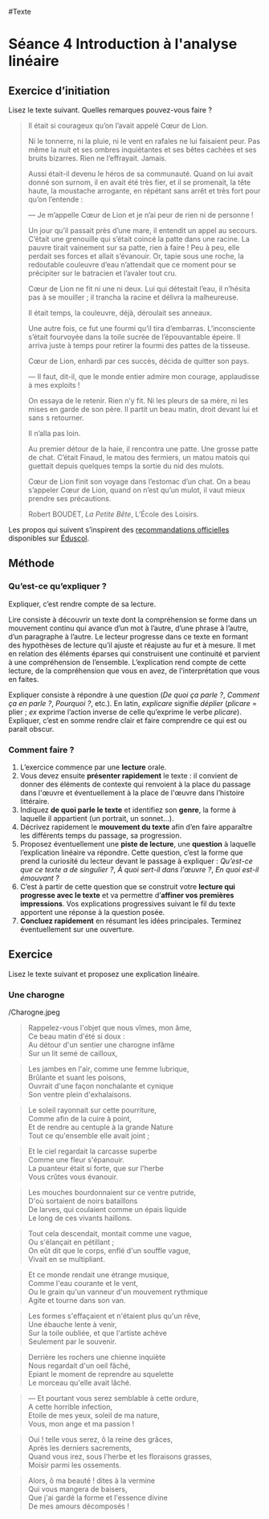 #Texte

# Séance 4 Introduction à l'analyse linéaire
## Exercice d’initiation
Lisez le texte suivant.
Quelles remarques pouvez-vous faire ?

> Il était si courageux qu’on l’avait appelé Cœur de Lion.
> 
> Ni le tonnerre, ni la pluie, ni le vent en rafales ne lui faisaient peur. Pas même la nuit et ses ombres inquiétantes et ses bêtes cachées et ses bruits bizarres. Rien ne l’effrayait. Jamais.
> 
> Aussi était-il devenu le héros de sa communauté. Quand on lui avait donné son surnom, il en avait été très fier, et il se promenait, la tête haute, la moustache arrogante, en répétant sans arrêt et très fort pour qu’on l’entende :
> 
> — Je m’appelle Cœur de Lion et je n’ai peur de rien ni de personne !
> 
> Un jour qu’il passait près d’une mare, il entendit un appel au secours. C’était une grenouille qui s’était coincé la patte dans une racine. La pauvre tirait vainement sur sa patte, rien à faire ! Peu à peu, elle perdait ses forces et allait s’évanouir. Or, tapie sous une roche, la redoutable couleuvre d’eau n’attendait que ce moment pour se précipiter sur le batracien et l’avaler tout cru.
> 
> Cœur de Lion ne fit ni une ni deux. Lui qui détestait l’eau, il n’hésita pas à se mouiller ; il trancha la racine et délivra la malheureuse.
> 
> Il était temps, la couleuvre, déjà, déroulait ses anneaux.
> 
> Une autre fois, ce fut une fourmi qu’il tira d’embarras. L’inconsciente s’était fourvoyée dans la toile sucrée de l’épouvantable épeire. Il arriva juste à temps pour retirer la fourmi des pattes de la tisseuse.
> 
> Cœur de Lion, enhardi par ces succès, décida de quitter son pays.
> 
> — Il faut, dit-il, que le monde entier admire mon courage, applaudisse à mes exploits !
> 
> On essaya de le retenir. Rien n’y fit. Ni les pleurs de sa mère, ni les mises en garde de son père. Il partit un beau matin, droit devant lui et sans s retourner.
> 
> Il n’alla pas loin.
> 
> Au premier détour de la haie, il rencontra une patte. Une grosse patte de chat. C’était Finaud, le matou des fermiers, un matou matois qui guettait depuis quelques temps la sortie du nid des mulots.
> 
> Cœur de Lion finit son voyage dans l’estomac d’un chat. On a beau s’appeler Cœur de Lion, quand on n’est qu’un mulot, il vaut mieux prendre ses précautions.
> 
> Robert BOUDET, *La Petite Bête*, L’École des Loisirs.

Les propos qui suivent s’inspirent des [recommandations officielles](https://cache.media.eduscol.education.fr/file/FRANCAIS/95/7/RA19_Lycee_GT_2-1_FRA_ExplicationLineaire_1160957.pdf) disponibles sur [Éduscol](https://eduscol.education.fr/cid144098/francais-bac-2021.html#lien2).

## Méthode
### Qu’est-ce qu’expliquer ?
Expliquer, c’est rendre compte de sa lecture.

Lire consiste à découvrir un texte dont la compréhension se forme dans un mouvement continu qui avance d’un mot à l’autre, d’une phrase à l’autre, d’un paragraphe à l’autre. Le lecteur progresse dans ce texte en formant des hypothèses de lecture qu’il ajuste et réajuste au fur et à mesure. Il met en relation des éléments éparses qui construisent une continuité et parvient à une compréhension de l’ensemble. L’explication rend compte de cette lecture, de la compréhension que vous en avez, de l’interprétation que vous en faites.

Expliquer consiste à répondre à une question (*De quoi ça parle ?*, *Comment ça en parle ?*, *Pourquoi ?*, etc.). 
En latin, *explicare* signifie *déplier* (*plicare* = plier ; *ex* exprime l’action inverse de celle qu’exprime le verbe *plicare*). Expliquer, c’est en somme rendre clair et faire comprendre ce qui est ou parait obscur. 

### Comment faire ?
1. L’exercice commence par une **lecture** orale.
2. Vous devez ensuite **présenter rapidement** le texte : il convient de donner des éléments de contexte qui renvoient à la place du passage dans l'œuvre et éventuellement à la place de l'œuvre dans l’histoire littéraire.
3. Indiquez **de quoi parle le texte** et identifiez son **genre**, la forme à laquelle il appartient (un portrait, un sonnet...).
4. Décrivez rapidement le **mouvement du texte** afin d’en faire apparaître les différents temps du passage, sa progression.
5. Proposez éventuellement une **piste de lecture**, une **question** à laquelle l’explication linéaire va répondre. Cette question, c’est la forme que prend la curiosité du lecteur devant le passage à expliquer : *Qu’est-ce que ce texte a de singulier ?*, *À quoi sert-il dans l'œuvre ?*, *En quoi est-il émouvant ?*
6. C’est à partir de cette question que se construit votre **lecture qui progresse avec le texte** et va permettre d’**affiner vos premières impressions**. Vos explications progressives suivant le fil du texte apportent une réponse à la question posée.
7. **Concluez rapidement** en résumant les idées principales. Terminez éventuellement sur une ouverture.

## Exercice
Lisez le texte suivant et proposez une explication linéaire.

### Une charogne

/Charogne.jpeg

> Rappelez-vous l'objet que nous vîmes, mon âme,<br />
> Ce beau matin d'été si doux :<br />
> Au détour d'un sentier une charogne infâme<br />
> Sur un lit semé de cailloux,<br />

> Les jambes en l'air, comme une femme lubrique,<br />
> Brûlante et suant les poisons,<br />
> Ouvrait d'une façon nonchalante et cynique<br />
> Son ventre plein d'exhalaisons.<br />

> Le soleil rayonnait sur cette pourriture,<br />
> Comme afin de la cuire à point,<br />
> Et de rendre au centuple à la grande Nature<br />
> Tout ce qu'ensemble elle avait joint ;<br />

> Et le ciel regardait la carcasse superbe<br />
> Comme une fleur s'épanouir.<br />
> La puanteur était si forte, que sur l'herbe<br />
> Vous crûtes vous évanouir.<br />

> Les mouches bourdonnaient sur ce ventre putride,<br />
> D'où sortaient de noirs bataillons<br />
> De larves, qui coulaient comme un épais liquide<br />
> Le long de ces vivants haillons.<br />

> Tout cela descendait, montait comme une vague,<br />
> Ou s'élançait en pétillant ;<br />
> On eût dit que le corps, enflé d'un souffle vague,<br />
> Vivait en se multipliant.<br />

> Et ce monde rendait une étrange musique,<br />
> Comme l'eau courante et le vent,<br />
> Ou le grain qu'un vanneur d'un mouvement rythmique<br />
> Agite et tourne dans son van.<br />

> Les formes s'effaçaient et n'étaient plus qu'un rêve,<br />
> Une ébauche lente à venir,<br />
> Sur la toile oubliée, et que l'artiste achève<br />
> Seulement par le souvenir.<br />

> Derrière les rochers une chienne inquiète<br />
> Nous regardait d'un oeil fâché,<br />
> Epiant le moment de reprendre au squelette<br />
> Le morceau qu'elle avait lâché.<br />

> — Et pourtant vous serez semblable à cette ordure,<br />
> A cette horrible infection,<br />
> Etoile de mes yeux, soleil de ma nature,<br />
> Vous, mon ange et ma passion !<br />

> Oui ! telle vous serez, ô la reine des grâces,<br />
> Après les derniers sacrements,<br />
> Quand vous irez, sous l'herbe et les floraisons grasses,<br />
> Moisir parmi les ossements.<br />

> Alors, ô ma beauté ! dites à la vermine<br />
> Qui vous mangera de baisers,<br />
> Que j'ai gardé la forme et l'essence divine<br />
> De mes amours décomposés !<br />